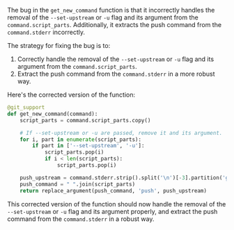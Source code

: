 The bug in the `get_new_command` function is that it incorrectly handles the removal of the `--set-upstream` or `-u` flag and its argument from the `command.script_parts`. Additionally, it extracts the push command from the `command.stderr` incorrectly.

The strategy for fixing the bug is to:
1. Correctly handle the removal of the `--set-upstream` or `-u` flag and its argument from the `command.script_parts`.
2. Extract the push command from the `command.stderr` in a more robust way.

Here's the corrected version of the function:

```python
@git_support
def get_new_command(command):
    script_parts = command.script_parts.copy()

    # If --set-upstream or -u are passed, remove it and its argument.
    for i, part in enumerate(script_parts):
        if part in ['--set-upstream', '-u']:
            script_parts.pop(i)
            if i < len(script_parts):
                script_parts.pop(i)

    push_upstream = command.stderr.strip().split('\n')[-3].partition('git ')[2].strip()
    push_command = " ".join(script_parts)
    return replace_argument(push_command, 'push', push_upstream)
```

This corrected version of the function should now handle the removal of the `--set-upstream` or `-u` flag and its argument properly, and extract the push command from the `command.stderr` in a robust way.